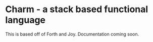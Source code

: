 # Charm - a stack based functional language

This is based off of Forth and Joy. Documentation coming soon.
